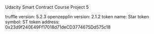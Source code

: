 Udacity Smart Contract Course Project 5

truffle version: 5.2.3
openzepplin version: 2.1.2
token name: Star
token symbol: ST
token address: 0x23d9f240E49Ff17018d71deCD3774675Dd575c18
